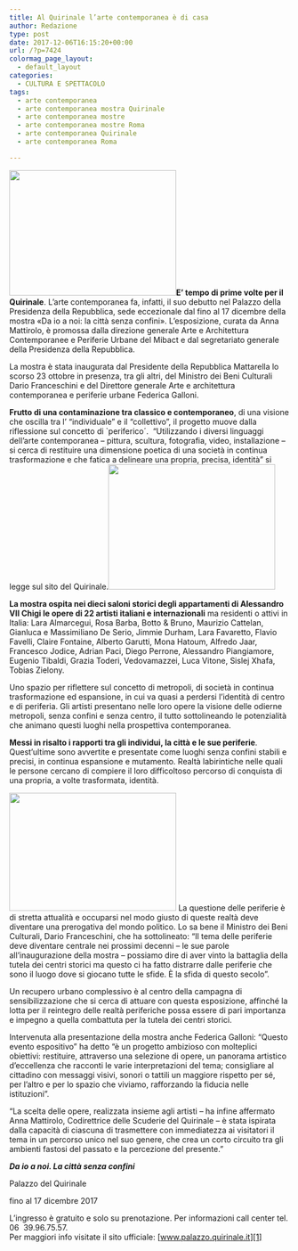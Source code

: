 ```yaml
---
title: Al Quirinale l’arte contemporanea è di casa
author: Redazione
type: post
date: 2017-12-06T16:15:20+00:00
url: /?p=7424
colormag_page_layout:
  - default_layout
categories:
  - CULTURA E SPETTACOLO
tags:
  - arte contemporanea
  - arte contemporanea mostra Quirinale
  - arte contemporanea mostre
  - arte contemporanea mostre Roma
  - arte contemporanea Quirinale
  - arte contemporanea Roma

---
```

<img decoding="async" loading="lazy" class="alignnone size-medium wp-image-7426 alignleft" src="https://progressonline.it/wp-content/uploads/2017/12/120246743-c82a93c4-0306-4542-bec6-682a86fec243-300x225.jpg" alt="" width="300" height="225" />**E’ tempo di prime volte per il Quirinale**. L’arte contemporanea fa, infatti, il suo debutto nel Palazzo della Presidenza della Repubblica, sede eccezionale dal fino al 17 dicembre della mostra «Da io a noi: la città senza confini». L’esposizione, curata da Anna Mattirolo, è promossa dalla direzione generale Arte e Architettura Contemporanee e Periferie Urbane del Mibact e dal segretariato generale della Presidenza della Repubblica.

La mostra è stata inaugurata dal Presidente della Repubblica Mattarella lo scorso 23 ottobre in presenza, tra gli altri, del Ministro dei Beni Culturali Dario Franceschini e del Direttore generale Arte e architettura contemporanea e periferie urbane Federica Galloni.

**Frutto di una contaminazione tra classico e contemporaneo**, di una visione che oscilla tra l’ “individuale” e il “collettivo”, il progetto muove dalla riflessione sul concetto di \`periferico´.  “Utilizzando i diversi linguaggi dell’arte contemporanea &#8211; pittura, scultura, fotografia, video, installazione – si cerca di restituire una dimensione poetica di una società in continua trasformazione e che fatica a delineare una propria, precisa, identità” si legge sul sito del Quirinale.<img decoding="async" loading="lazy" class="alignnone size-medium wp-image-7425 alignright" src="https://progressonline.it/wp-content/uploads/2017/12/FOTO_2_Favaretto-e-Jodice-300x225.jpg" alt="" width="300" height="225" />

**La mostra ospita nei dieci saloni storici degli appartamenti di Alessandro VII Chigi le opere di 22 artisti italiani e internazionali** ma residenti o attivi in Italia: Lara Almarcegui, Rosa Barba, Botto & Bruno, Maurizio Cattelan, Gianluca e Massimiliano De Serio, Jimmie Durham, Lara Favaretto, Flavio Favelli, Claire Fontaine, Alberto Garutti, Mona Hatoum, Alfredo Jaar, Francesco Jodice, Adrian Paci, Diego Perrone, Alessandro Piangiamore, Eugenio Tibaldi, Grazia Toderi, Vedovamazzei, Luca Vitone, Sislej Xhafa, Tobias Zielony.

Uno spazio per riflettere sul concetto di metropoli, di società in continua trasformazione ed espansione, in cui va quasi a perdersi l’identità di centro e di periferia. Gli artisti presentano nelle loro opere la visione delle odierne metropoli, senza confini e senza centro, il tutto sottolineando le potenzialità che animano questi luoghi nella prospettiva contemporanea.  
<!--nextpage-->

**Messi in risalto i rapporti tra gli individui, la città e le sue periferie**. Quest’ultime sono avvertite e presentate come luoghi senza confini stabili e precisi, in continua espansione e mutamento. Realtà labirintiche nelle quali le persone cercano di compiere il loro difficoltoso percorso di conquista di una propria, a volte trasformata, identità.

<img decoding="async" loading="lazy" class="alignnone size-medium wp-image-7427 alignleft" src="https://progressonline.it/wp-content/uploads/2017/12/08_big-300x212.jpg" alt="" width="300" height="212" /> La questione delle periferie è di stretta attualità e occuparsi nel modo giusto di queste realtà deve diventare una prerogativa del mondo politico. Lo sa bene il Ministro dei Beni Culturali, Dario Franceschini, che ha sottolineato: “Il tema delle periferie deve diventare centrale nei prossimi decenni – le sue parole all’inaugurazione della mostra &#8211; possiamo dire di aver vinto la battaglia della tutela dei centri storici ma questo ci ha fatto distrarre dalle periferie che sono il luogo dove si giocano tutte le sfide. È la sfida di questo secolo”.

Un recupero urbano complessivo è al centro della campagna di sensibilizzazione che si cerca di attuare con questa esposizione, affinché la lotta per il reintegro delle realtà periferiche possa essere di pari importanza e impegno a quella combattuta per la tutela dei centri storici.

Intervenuta alla presentazione della mostra anche Federica Galloni: “Questo evento espositivo” ha detto “è un progetto ambizioso con molteplici obiettivi: restituire, attraverso una selezione di opere, un panorama artistico d’eccellenza che racconti le varie interpretazioni del tema; consigliare al cittadino con messaggi visivi, sonori o tattili un maggiore rispetto per sé, per l’altro e per lo spazio che viviamo, rafforzando la fiducia nelle istituzioni”.

“La scelta delle opere, realizzata insieme agli artisti – ha infine affermato Anna Mattirolo, Codirettrice delle Scuderie del Quirinale – è stata ispirata dalla capacità di ciascuna di trasmettere con immediatezza ai visitatori il tema in un percorso unico nel suo genere, che crea un corto circuito tra gli ambienti fastosi del passato e la percezione del presente.”

**_Da io a noi. La città senza confini_**

Palazzo del Quirinale

fino al 17 dicembre 2017

L’ingresso è gratuito e solo su prenotazione. Per informazioni call center tel. 06  39.96.75.57.  
Per maggiori info visitate il sito ufficiale: [www.palazzo.quirinale.it][1]

 [1]: https://www.palazzo.quirinale.it/